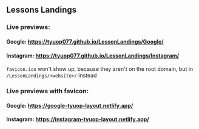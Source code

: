 ## Lessons Landings

### Live previews:

#### Google: https://tyuop077.github.io/LessonLandings/Google/
#### Instagram: https://tyuop077.github.io/LessonLandings/Instagram/

`favicon.ico` won't show up, because they aren't on the root domain, but in `/LessonLandings/<website>/` instead

### Live previews with favicon:

#### Google: https://google-tyuop-layout.netlify.app/
#### Instagram: https://instagram-tyuop-layout.netlify.app/